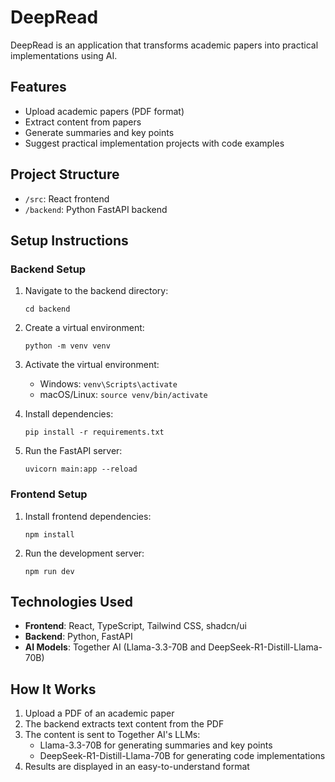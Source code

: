 
# DeepRead

DeepRead is an application that transforms academic papers into practical implementations using AI.

## Features

- Upload academic papers (PDF format)
- Extract content from papers
- Generate summaries and key points
- Suggest practical implementation projects with code examples

## Project Structure

- `/src`: React frontend
- `/backend`: Python FastAPI backend

## Setup Instructions

### Backend Setup

1. Navigate to the backend directory:
   ```
   cd backend
   ```

2. Create a virtual environment:
   ```
   python -m venv venv
   ```

3. Activate the virtual environment:
   - Windows: `venv\Scripts\activate`
   - macOS/Linux: `source venv/bin/activate`

4. Install dependencies:
   ```
   pip install -r requirements.txt
   ```

5. Run the FastAPI server:
   ```
   uvicorn main:app --reload
   ```

### Frontend Setup

1. Install frontend dependencies:
   ```
   npm install
   ```

2. Run the development server:
   ```
   npm run dev
   ```

## Technologies Used

- **Frontend**: React, TypeScript, Tailwind CSS, shadcn/ui
- **Backend**: Python, FastAPI
- **AI Models**: Together AI (Llama-3.3-70B and DeepSeek-R1-Distill-Llama-70B)

## How It Works

1. Upload a PDF of an academic paper
2. The backend extracts text content from the PDF
3. The content is sent to Together AI's LLMs:
   - Llama-3.3-70B for generating summaries and key points
   - DeepSeek-R1-Distill-Llama-70B for generating code implementations
4. Results are displayed in an easy-to-understand format
